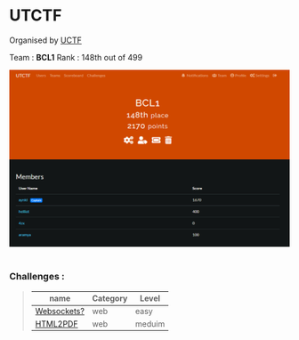 # UTCTF
Organised by [UCTF](https://www.isss.io)

Team : **BCL1**
Rank : 148th out of 499

<center><img src="./images/rank.png"></img></center>

</br>

### Challenges  :
> | name        | Category    | Level   |
> | ----------- | ----------- | ------- |
> | [Websockets?](./Web/README.md#1--websockets) | web |easy    |
> | [HTML2PDF](./Web/README.md#2--html2pdf)    | web | meduim  | 